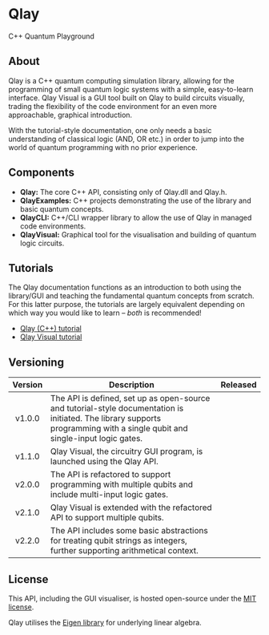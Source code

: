 # Qlay

C++ Quantum Playground

## About
Qlay is a C++ quantum computing simulation library, allowing for the programming of small quantum logic systems with a simple, easy-to-learn interface. Qlay Visual is a GUI tool built on Qlay to build circuits visually, trading the flexibility of the code environment for an even more approachable, graphical introduction.

With the tutorial-style documentation, one only needs a basic understanding of classical logic (AND, OR etc.) in order to jump into the world of quantum programming with no prior experience.

## Components
* **Qlay:**
The core C++ API, consisting only of Qlay.dll and Qlay.h.
* **QlayExamples:**
C++ projects demonstrating the use of the library and basic quantum concepts.
* **QlayCLI:**
C++/CLI wrapper library to allow the use of Qlay in managed code environments.
* **QlayVisual:**
Graphical tool for the visualisation and building of quantum logic circuits.

## Tutorials
The Qlay documentation functions as an introduction to both using the library/GUI and teaching the fundamental quantum concepts from scratch. For this latter purpose, the tutorials are largely equivalent depending on which way you would like to learn &ndash; *both* is recommended!

* [Qlay (C++) tutorial](QLAY.md)
* [Qlay Visual tutorial](QLAYVISUAL.md)

## Versioning
| Version | Description | Released |
|:-------:| ----------- |:--------:|
| v1.0.0 | The API is defined, set up as open-source and tutorial-style documentation is initiated. The library supports programming with a single qubit and single-input logic gates.
| v1.1.0 | Qlay Visual, the circuitry GUI program, is launched using the Qlay API.
| v2.0.0 | The API is refactored to support programming with multiple qubits and include multi-input logic gates.
| v2.1.0 | Qlay Visual is extended with the refactored API to support multiple qubits.
| v2.2.0 | The API includes some basic abstractions for treating qubit strings as integers, further supporting arithmetical context.

## License
This API, including the GUI visualiser, is hosted open-source under the [MIT license](../LICENSE.md).

Qlay utilises the [Eigen library](https://bitbucket.org/eigen/eigen) for underlying linear algebra.
